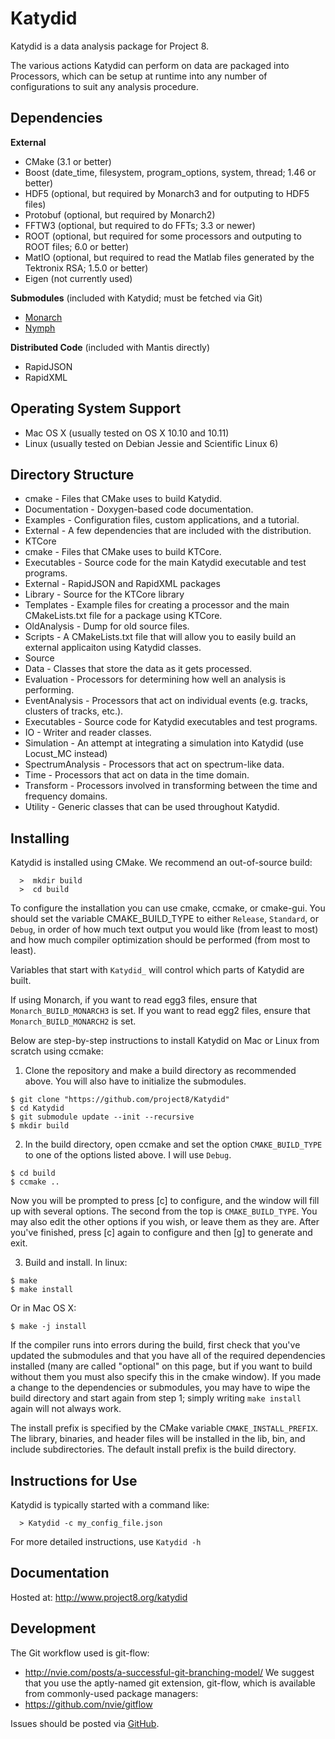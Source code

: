 Katydid
=======

Katydid is a data analysis package for Project 8.

The various actions Katydid can perform on data are packaged into Processors, which can
be setup at runtime into any number of configurations to suit any analysis procedure.


Dependencies
------------

**External**
- CMake (3.1 or better)
- Boost (date_time, filesystem, program_options, system, thread; 1.46 or better)
- HDF5 (optional, but required by Monarch3 and for outputing to HDF5 files)
- Protobuf (optional, but required by Monarch2)
- FFTW3 (optional, but required to do FFTs; 3.3 or newer)
- ROOT (optional, but required for some processors and outputing to ROOT files; 6.0 or better)
- MatIO (optional, but required to read the Matlab files generated by the Tektronix RSA; 1.5.0 or better)
- Eigen (not currently used)

**Submodules** (included with Katydid; must be fetched via Git)
- [Monarch](https://github.com/project8/monarch)
- [Nymph](https://github.com/project8/nymph)

**Distributed Code** (included with Mantis directly)
- RapidJSON
- RapidXML


Operating System Support
------------------------

* Mac OS X (usually tested on OS X 10.10 and 10.11)
* Linux (usually tested on Debian Jessie and Scientific Linux 6)


Directory Structure
-------------------

*  cmake - Files that CMake uses to build Katydid.
*  Documentation - Doxygen-based code documentation.
*  Examples - Configuration files, custom applications, and a tutorial.
*  External - A few dependencies that are included with the distribution.
*  KTCore
  *  cmake - Files that CMake uses to build KTCore.
  *  Executables - Source code for the main Katydid executable and test programs.
  *  External - RapidJSON and RapidXML packages
  *  Library - Source for the KTCore library
  *  Templates - Example files for creating a processor and the main CMakeLists.txt file for a package using KTCore.
*  OldAnalysis - Dump for old source files.
*  Scripts - A CMakeLists.txt file that will allow you to easily build an external applicaiton using Katydid classes.
*  Source
  *  Data - Classes that store the data as it gets processed.
  *  Evaluation - Processors for determining how well an analysis is performing.
  *  EventAnalysis - Processors that act on individual events (e.g. tracks, clusters of tracks, etc.).
  *  Executables - Source code for Katydid executables and test programs.
  *  IO - Writer and reader classes.
  *  Simulation - An attempt at integrating a simulation into Katydid (use Locust_MC instead)
  *  SpectrumAnalysis - Processors that act on spectrum-like data.
  *  Time - Processors that act on data in the time domain.
  *  Transform - Processors involved in transforming between the time and frequency domains.
  *  Utility - Generic classes that can be used throughout Katydid.


Installing
----------

Katydid is installed using CMake.
We recommend an out-of-source build:
```
  >  mkdir build
  >  cd build
```

To configure the installation you can use cmake, ccmake, or cmake-gui.
You should set the variable CMAKE_BUILD_TYPE to either `Release`, `Standard`, or `Debug`, in order
of how much text output you would like (from least to most) and how much compiler optimization
should be performed (from most to least).

Variables that start with `Katydid_` will control which parts of Katydid are built.

If using Monarch, if you want to read egg3 files, ensure that `Monarch_BUILD_MONARCH3` is set.
If you want to read egg2 files, ensure that `Monarch_BUILD_MONARCH2` is set.

Below are step-by-step instructions to install Katydid on Mac or Linux from scratch using ccmake:

1. Clone the repository and make a build directory as recommended above. You will also have to initialize the submodules.
  ```
  $ git clone "https://github.com/project8/Katydid"
  $ cd Katydid
  $ git submodule update --init --recursive
  $ mkdir build
  ```

2. In the build directory, open ccmake and set the option `CMAKE_BUILD_TYPE` to one of the options listed above. I will use `Debug`.
  ```
  $ cd build
  $ ccmake ..
  ```
  Now you will be prompted to press [c] to configure, and the window will fill up with several options. The second from the top is `CMAKE_BUILD_TYPE`. You may also edit the other options if you wish, or leave them as they are. After you've finished, press [c] again to configure and then [g] to generate and exit.

3. Build and install. In linux:
  ```
  $ make
  $ make install
  ```

  Or in Mac OS X:
  ```
  $ make -j install
  ```

If the compiler runs into errors during the build, first check that you've updated the submodules and that you have all of the required dependencies installed (many are called "optional" on this page, but if you want to build without them you must also specify this in the cmake window). If you made a change to the dependencies or submodules, you may have to wipe the build directory and start again from step 1; simply writing `make install` again will not always work. 

The install prefix is specified by the CMake variable `CMAKE_INSTALL_PREFIX`.
The library, binaries, and header files will be installed in the
lib, bin, and include subdirectories. The default install prefix is the
build directory.


Instructions for Use
--------------------

Katydid is typically started with a command like:
```
  > Katydid -c my_config_file.json
```

For more detailed instructions, use `Katydid -h`


Documentation
-------------

Hosted at: http://www.project8.org/katydid


Development
-----------

The Git workflow used is git-flow:
* http://nvie.com/posts/a-successful-git-branching-model/
We suggest that you use the aptly-named git extension, git-flow, which is available from commonly-used package managers:
* https://github.com/nvie/gitflow

Issues should be posted via [GitHub](https://github.com/project8/katydid/issues).

